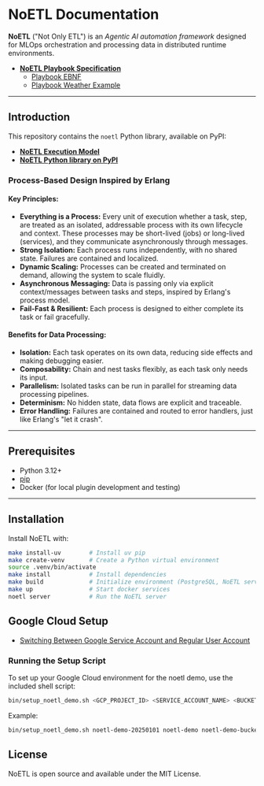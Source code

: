 # NoETL Documentation
__NoETL__ ("Not Only ETL") is an _Agentic AI automation framework_ designed for MLOps orchestration and processing data in distributed runtime environments.

  - [__NoETL Playbook Specification__](wiki/playbook_specification.md)
    - [Playbook EBNF](catalog/playbook.ebnf)
    - [Playbook Weather Example](catalog/playbooks/weather_example.yaml)

---

## Introduction

This repository contains the `noetl` Python library, available on PyPI:  

- [__NoETL Execution Model__](wiki/execution_model.md)
- [__NoETL Python library on PyPI__](https://pypi.org/project/noetl/)

### Process-Based Design Inspired by Erlang

#### Key Principles:

- **Everything is a Process:** Every unit of execution whether a task, step, are treated as an isolated, addressable process with its own lifecycle and context. These processes may be short-lived (jobs) or long-lived (services), and they communicate asynchronously through messages.
- **Strong Isolation:** Each process runs independently, with no shared state. Failures are contained and localized.
- **Dynamic Scaling:** Processes can be created and terminated on demand, allowing the system to scale fluidly.
- **Asynchronous Messaging:** Data is passing only via explicit context/messages between tasks and steps, inspired by Erlang's process model.
- **Fail-Fast & Resilient:** Each process is designed to either complete its task or fail gracefully.


#### Benefits for Data Processing:

- __Isolation:__ Each task operates on its own data, reducing side effects and making debugging easier.
- __Composability:__ Chain and nest tasks flexibly, as each task only needs its input.
- __Parallelism:__ Isolated tasks can be run in parallel for streaming data processing pipelines.
- __Determinism:__ No hidden state, data flows are explicit and traceable.
- __Error Handling:__ Failures are contained and routed to error handlers, just like Erlang's "let it crash".

---


## Prerequisites

- Python 3.12+
- [pip](https://pip.pypa.io/en/stable/installation/)
- Docker (for local plugin development and testing)

---

## Installation

Install NoETL with:

```bash
make install-uv        # Install uv pip
make create-venv       # Create a Python virtual environment
source .venv/bin/activate
make install           # Install dependencies
make build             # Initialize environment (PostgreSQL, NoETL server)
make up                # Start docker services
noetl server           # Run the NoETL server
```

## Google Cloud Setup

- [Switching Between Google Service Account and Regular User Account](wiki/google_cloud_accounts.md)
### Running the Setup Script
To set up your Google Cloud environment for the noetl demo, use the included shell script:
```bash
bin/setup_noetl_demo.sh <GCP_PROJECT_ID> <SERVICE_ACCOUNT_NAME> <BUCKET_NAME>
```
Example:
```bash
bin/setup_noetl_demo.sh noetl-demo-20250101 noetl-demo noetl-demo-bucket
```

## License
NoETL is open source and available under the MIT License.
